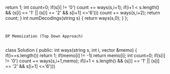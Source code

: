 return 1;
int count=0;
if(s[i] != '0')
count += ways(s,i+1);
if(i+1 < s.length() && (s[i] == '1' || (s[i] == '2' && s[i+1] <='6')))
count += ways(s,i+2);
return count;
}
int numDecodings(string s) {
return ways(s,0);
}
};
```
​
​
DP Memoization (Top Down Approach)
​
```
class Solution {
public:
int ways(string s, int i, vector<int> &memo)
{
if(i==s.length())
return 1;
if(memo[i] != -1)
return memo[i];
int count=0;
if(s[i] != '0')
count += ways(s,i+1,memo);
if(i+1 < s.length() && (s[i] == '1' || (s[i] == '2' && s[i+1] <='6')))